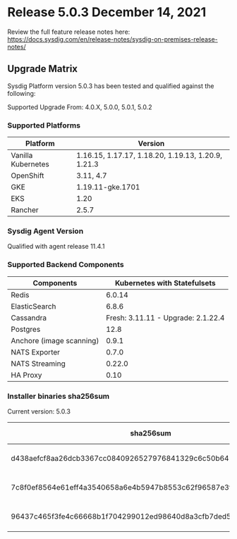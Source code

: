 Release 5.0.3 December 14, 2021
===

Review the full feature release notes here: https://docs.sysdig.com/en/release-notes/sysdig-on-premises-release-notes/

Upgrade Matrix
---

Sysdig Platform version 5.0.3 has been tested and qualified against the following:

Supported Upgrade From: 4.0.X, 5.0.0, 5.0.1, 5.0.2

### Supported Platforms

| **Platform** | **Version** |
|---|---|
| Vanilla Kubernetes          | 1.16.15, 1.17.17, 1.18.20, 1.19.13, 1.20.9, 1.21.3 |
| OpenShift                   | 3.11, 4.7 |
| GKE                         | 1.19.11-gke.1701 |
| EKS                         | 1.20 |
| Rancher                     | 2.5.7 |

### Sysdig Agent Version

Qualified with agent release 11.4.1

### Supported Backend Components

| **Components** | **Kubernetes with Statefulsets** |
|---|---|
| Redis                      | 6.0.14 |
| ElasticSearch              | 6.8.6 |
| Cassandra                  | Fresh: 3.11.11 - Upgrade: 2.1.22.4 |
| Postgres                   | 12.8 |
| Anchore (image scanning)   | 0.9.1 |
| NATS Exporter              | 0.7.0 |
| NATS Streaming             | 0.22.0 |
| HA Proxy                   | 0.10 |


### Installer binaries sha256sum

Current version: 5.0.3

| **sha256sum** | **Installer binary ** |
|---|---|
| d438aefcf8aa26dcb3367cc0840926527976841329c6c50b642107c45381798f | installer-darwin-amd64 |
| 7c8f0ef8564e61eff4a3540658a6e4b5947b8553c62f96587e3f1e9ffd8daede | installer-linux-amd64 |
| 96437c465f3fe4c66668b1f704299012ed98640d8a3cfb7ded538791d6ea2d33 | installer-windows-amd64.exe |
